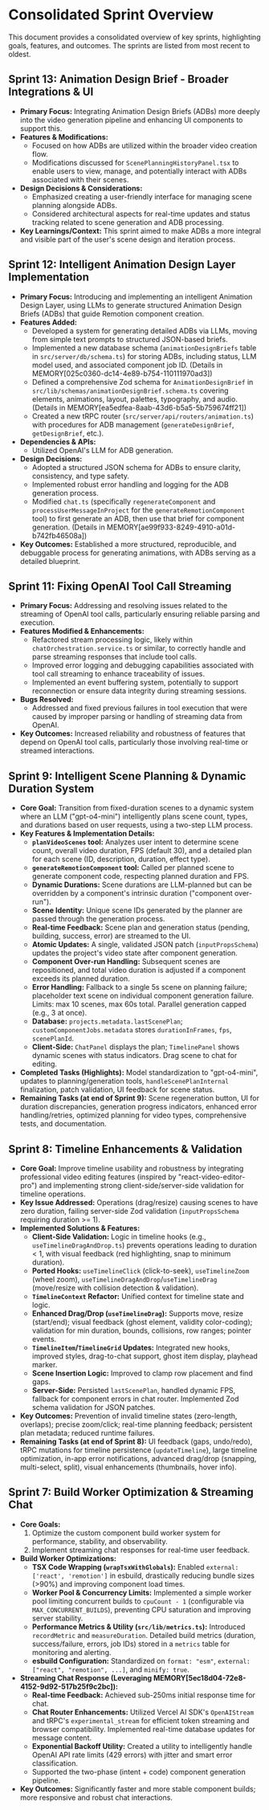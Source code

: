 # Consolidated Sprint Overview

This document provides a consolidated overview of key sprints, highlighting goals, features, and outcomes. The sprints are listed from most recent to oldest.

## Sprint 13: Animation Design Brief - Broader Integrations & UI

-   **Primary Focus:** Integrating Animation Design Briefs (ADBs) more deeply into the video generation pipeline and enhancing UI components to support this.
-   **Features & Modifications:**
    -   Focused on how ADBs are utilized within the broader video creation flow.
    -   Modifications discussed for `ScenePlanningHistoryPanel.tsx` to enable users to view, manage, and potentially interact with ADBs associated with their scenes.
-   **Design Decisions & Considerations:**
    -   Emphasized creating a user-friendly interface for managing scene planning alongside ADBs.
    -   Considered architectural aspects for real-time updates and status tracking related to scene generation and ADB processing.
-   **Key Learnings/Context:** This sprint aimed to make ADBs a more integral and visible part of the user's scene design and iteration process.

## Sprint 12: Intelligent Animation Design Layer Implementation

-   **Primary Focus:** Introducing and implementing an intelligent Animation Design Layer, using LLMs to generate structured Animation Design Briefs (ADBs) that guide Remotion component creation.
-   **Features Added:**
    -   Developed a system for generating detailed ADBs via LLMs, moving from simple text prompts to structured JSON-based briefs.
    -   Implemented a new database schema (`animationDesignBriefs` table in `src/server/db/schema.ts`) for storing ADBs, including status, LLM model used, and associated component job ID. (Details in MEMORY[025c0360-dc14-4e89-b754-110111970ad3])
    -   Defined a comprehensive Zod schema for `AnimationDesignBrief` in `src/lib/schemas/animationDesignBrief.schema.ts` covering elements, animations, layout, palettes, typography, and audio. (Details in MEMORY[ea5edfea-8aab-43d6-b5a5-5b759674ff21])
    -   Created a new tRPC router (`src/server/api/routers/animation.ts`) with procedures for ADB management (`generateDesignBrief`, `getDesignBrief`, etc.).
-   **Dependencies & APIs:**
    -   Utilized OpenAI's LLM for ADB generation.
-   **Design Decisions:**
    -   Adopted a structured JSON schema for ADBs to ensure clarity, consistency, and type safety.
    -   Implemented robust error handling and logging for the ADB generation process.
    -   Modified `chat.ts` (specifically `regenerateComponent` and `processUserMessageInProject` for the `generateRemotionComponent` tool) to first generate an ADB, then use that brief for component generation. (Details in MEMORY[ae99f933-8249-4910-a01d-b742fb46508a])
-   **Key Outcomes:** Established a more structured, reproducible, and debuggable process for generating animations, with ADBs serving as a detailed blueprint.

## Sprint 11: Fixing OpenAI Tool Call Streaming

-   **Primary Focus:** Addressing and resolving issues related to the streaming of OpenAI tool calls, particularly ensuring reliable parsing and execution.
-   **Features Modified & Enhancements:**
    -   Refactored stream processing logic, likely within `chatOrchestration.service.ts` or similar, to correctly handle and parse streaming responses that include tool calls.
    -   Improved error logging and debugging capabilities associated with tool call streaming to enhance traceability of issues.
    -   Implemented an event buffering system, potentially to support reconnection or ensure data integrity during streaming sessions.
-   **Bugs Resolved:**
    -   Addressed and fixed previous failures in tool execution that were caused by improper parsing or handling of streaming data from OpenAI.
-   **Key Outcomes:** Increased reliability and robustness of features that depend on OpenAI tool calls, particularly those involving real-time or streamed interactions.

## Sprint 9: Intelligent Scene Planning & Dynamic Duration System

-   **Core Goal:** Transition from fixed-duration scenes to a dynamic system where an LLM ("gpt-o4-mini") intelligently plans scene count, types, and durations based on user requests, using a two-step LLM process.
-   **Key Features & Implementation Details:**
    -   **`planVideoScenes` tool:** Analyzes user intent to determine scene count, overall video duration, FPS (default 30), and a detailed plan for each scene (ID, description, duration, effect type).
    -   **`generateRemotionComponent` tool:** Called per planned scene to generate component code, respecting planned duration and FPS.
    -   **Dynamic Durations:** Scene durations are LLM-planned but can be overridden by a component's intrinsic duration ("component over-run").
    -   **Scene Identity:** Unique scene IDs generated by the planner are passed through the generation process.
    -   **Real-time Feedback:** Scene plan and generation status (pending, building, success, error) are streamed to the UI.
    -   **Atomic Updates:** A single, validated JSON patch (`inputPropsSchema`) updates the project's video state after component generation.
    -   **Component Over-run Handling:** Subsequent scenes are repositioned, and total video duration is adjusted if a component exceeds its planned duration.
    -   **Error Handling:** Fallback to a single 5s scene on planning failure; placeholder text scene on individual component generation failure. Limits: max 10 scenes, max 60s total. Parallel generation capped (e.g., 3 at once).
    -   **Database:** `projects.metadata.lastScenePlan`; `customComponentJobs.metadata` stores `durationInFrames`, `fps`, `scenePlanId`.
    -   **Client-Side:** `ChatPanel` displays the plan; `TimelinePanel` shows dynamic scenes with status indicators. Drag scene to chat for editing.
-   **Completed Tasks (Highlights):** Model standardization to "gpt-o4-mini", updates to planning/generation tools, `handleScenePlanInternal` finalization, patch validation, UI feedback for scene status.
-   **Remaining Tasks (at end of Sprint 9):** Scene regeneration button, UI for duration discrepancies, generation progress indicators, enhanced error handling/retries, optimized planning for video types, comprehensive tests, and documentation.

## Sprint 8: Timeline Enhancements & Validation

-   **Core Goal:** Improve timeline usability and robustness by integrating professional video editing features (inspired by "react-video-editor-pro") and implementing strong client-side/server-side validation for timeline operations.
-   **Key Issue Addressed:** Operations (drag/resize) causing scenes to have zero duration, failing server-side Zod validation (`inputPropsSchema` requiring duration >= 1).
-   **Implemented Solutions & Features:**
    -   **Client-Side Validation:** Logic in timeline hooks (e.g., `useTimelineDragAndDrop.ts`) prevents operations leading to duration < 1, with visual feedback (red highlighting, snap to minimum duration).
    -   **Ported Hooks:** `useTimelineClick` (click-to-seek), `useTimelineZoom` (wheel zoom), `useTimelineDragAndDrop`/`useTimelineDrag` (move/resize with collision detection & validation).
    -   **`TimelineContext` Refactor:** Unified context for timeline state and logic.
    -   **Enhanced Drag/Drop (`useTimelineDrag`):** Supports move, resize (start/end); visual feedback (ghost element, validity color-coding); validation for min duration, bounds, collisions, row ranges; pointer events.
    -   **`TimelineItem`/`TimelineGrid` Updates:** Integrated new hooks, improved styles, drag-to-chat support, ghost item display, playhead marker.
    -   **Scene Insertion Logic:** Improved to clamp row placement and find gaps.
    -   **Server-Side:** Persisted `lastScenePlan`, handled dynamic FPS, fallback for component errors in chat router. Implemented Zod schema validation for JSON patches.
-   **Key Outcomes:** Prevention of invalid timeline states (zero-length, overlaps); precise zoom/click; real-time planning feedback; persistent plan metadata; reduced runtime failures.
-   **Remaining Tasks (at end of Sprint 8):** UI feedback (gaps, undo/redo), tRPC mutations for timeline persistence (`updateTimeline`), large timeline optimization, in-app error notifications, advanced drag/drop (snapping, multi-select, split), visual enhancements (thumbnails, hover info).

## Sprint 7: Build Worker Optimization & Streaming Chat

-   **Core Goals:** 
    1.  Optimize the custom component build worker system for performance, stability, and observability.
    2.  Implement streaming chat responses for real-time user feedback.
-   **Build Worker Optimizations:**
    -   **TSX Code Wrapping (`wrapTsxWithGlobals`):** Enabled `external: ['react', 'remotion']` in esbuild, drastically reducing bundle sizes (>90%) and improving component load times.
    -   **Worker Pool & Concurrency Limits:** Implemented a simple worker pool limiting concurrent builds to `cpuCount - 1` (configurable via `MAX_CONCURRENT_BUILDS`), preventing CPU saturation and improving server stability.
    -   **Performance Metrics & Utility (`src/lib/metrics.ts`):** Introduced `recordMetric` and `measureDuration`. Detailed build metrics (duration, success/failure, errors, job IDs) stored in a `metrics` table for monitoring and alerting.
    -   **esbuild Configuration:** Standardized on `format: "esm"`, `external: ["react", "remotion", ...]`, and `minify: true`.
-   **Streaming Chat Response (Leveraging MEMORY[5ec18d04-72e8-4152-9d92-517b25f9c2bc]):**
    -   **Real-time Feedback:** Achieved sub-250ms initial response time for chat.
    -   **Chat Router Enhancements:** Utilized Vercel AI SDK's `OpenAIStream` and tRPC's `experimental_stream` for efficient token streaming and browser compatibility. Implemented real-time database updates for message content.
    -   **Exponential Backoff Utility:** Created a utility to intelligently handle OpenAI API rate limits (429 errors) with jitter and smart error classification.
    -   Supported the two-phase (intent + code) component generation pipeline.
-   **Key Outcomes:** Significantly faster and more stable component builds; more responsive and robust chat interactions.